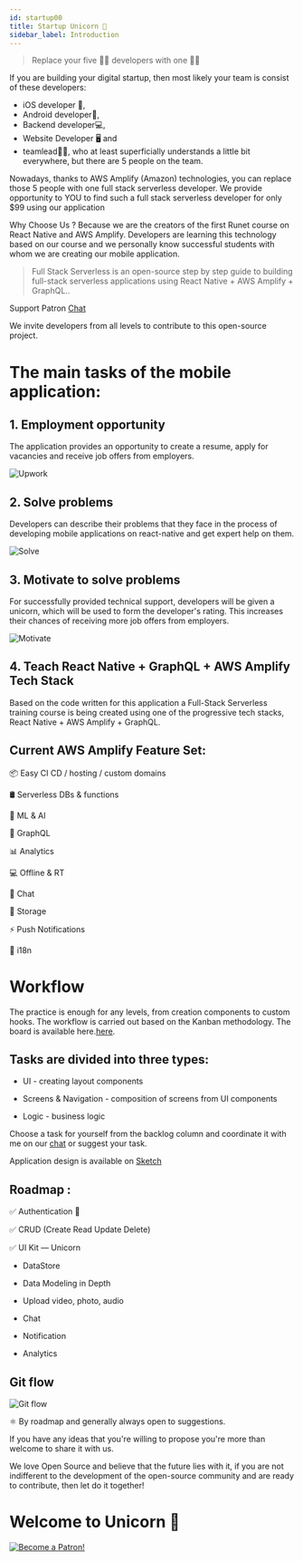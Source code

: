 ```yaml
---
id: startup00
title: Startup Unicorn 🦄
sidebar_label: Introduction
---
```


> Replace your five ✋🏻 developers with one ☝🏻

If you are building your digital startup, then most likely your team is consist of these developers:

- iOS developer 📱,
- Android developer📱,
- Backend developer💻,
- Website Developer 🖥 and
- teamlead🧙‍♂️, who at least superficially understands a little bit everywhere, but there are 5 people on the team.

Nowadays, thanks to AWS Amplify (Amazon) technologies, you can replace those 5 people
with one full stack serverless developer.
We provide opportunity to YOU to find such a full stack serverless developer for only \$99
using our application

Why Choose Us ?
Because we are the creators of the first Runet course on React Native and AWS Amplify.
Developers are learning this technology based on our course and we personally know successful students
with whom we are creating our mobile application.

> Full Stack Serverless is an open-source step by step guide to building full-stack
> serverless applications using React Native + AWS Amplify + GraphQL..

Support Patron [Chat](https://www.patreon.com/bePatron?u=34467235)

We invite developers from all levels to contribute to this open-source project.

# The main tasks of the mobile application:

## 1. Employment opportunity

The application provides an opportunity to create a resume, apply for vacancies and receive job offers from employers.

![Upwork](https://miro.medium.com/max/4800/1*RtVlTuN3yJw33SL8KT4Y4g.png)

## 2. Solve problems

Developers can describe their problems that they face in the process of developing mobile applications on react-native and get expert help on them.

![Solve](https://miro.medium.com/max/4800/1*ZNf3yYJJ80-UZwBZeretYg.png)

## 3. Motivate to solve problems

For successfully provided technical support, developers will be given a unicorn, which will
be used to form the developer's rating. This increases their chances of receiving more job offers from employers.

![Motivate](https://miro.medium.com/max/4800/1*_BqhdLvRmLX4YN7rx5cWKA.png)

## 4. Teach React Native + GraphQL + AWS Amplify Tech Stack

Based on the code written for this application a Full-Stack Serverless training course is being
created using one of the progressive tech stacks, React Native + AWS Amplify + GraphQL.

## Current AWS Amplify Feature Set:

📦 Easy CI CD / hosting / custom domains

🛢 Serverless DBs & functions

🤖 ML & AI

📱 GraphQL

📊 Analytics

💻 Offline & RT

📣 Chat

🕋 Storage

⚡️ Push Notifications

🤖 i18n

# Workflow

The practice is enough for any levels, from creation components to custom hooks.
The workflow is carried out based on the Kanban methodology. The board is available here.[here](https://github.com/react-native-village/aws-amplify-react-hooks/projects/1).

## Tasks are divided into three types:

- UI - creating layout components

- Screens & Navigation - composition of screens from UI components

- Logic - business logic

Choose a task for yourself from the backlog column and coordinate it with me on our [chat](https://discord.gg/Ntuttww) or suggest your task.

Application design is available on [Sketch](https://www.dropbox.com/s/ixqgri05i2mtu6p/%D0%94%D0%B8%D0%BC%D0%BA%D0%B0%D0%A0%D0%B5%D0%B0%D0%BA%D1%82%D0%BD%D0%B0%D1%82%D0%B8%D0%B2%D0%BD%D1%8B%D0%B9.sketch?dl=0)

## Roadmap :

✅ Authentication 🔐

✅ CRUD (Create Read Update Delete)

✅ UI Kit — Unicorn

- DataStore

- Data Modeling in Depth

- Upload video, photo, audio

- Chat

- Notification

- Analytics

## Git flow

![Git flow](https://miro.medium.com/max/4800/1*ZMRPUha7OmbCJB0YvY9Bhg.png)

⚛️ By roadmap and generally always open to suggestions.

If you have any ideas that you're willing to propose you're more than welcome to share it with us.

We love Open Source and believe that the future lies with it,
if you are not indifferent to the development of the open-source community and are ready to
contribute, then let do it together!

# Welcome to Unicorn 🦄

[![Become a Patron!](/img/logo/patreon.png)](https://www.patreon.com/bePatron?u=34467235)

